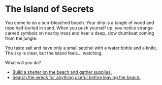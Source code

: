 # The Island of Secrets

You come to on a sun-bleached beach. Your ship is a tangle of wood and rope half-buried in sand. When you push yourself up, you notice strange carved symbols on nearby trees and hear a deep, slow drumbeat coming from the jungle.

You taste salt and have only a small satchel with a water bottle and a knife. The sky is clear, but the island feels… watching.

What will you do?

- [Build a shelter on the beach and gather supplies.](beach.md)
- [Search the wreck for anything useful before leaving the beach.](wreck.md)
